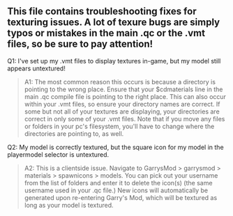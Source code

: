 ## This file contains troubleshooting fixes for texturing issues. A lot of texure bugs are simply typos or mistakes in the main .qc or the .vmt files, so be sure to pay attention!

Q1: I've set up my .vmt files to display textures in-game, but my model still appears untextured!

> A1: The most common reason this occurs is because a directory is pointing to the wrong place. Ensure that your $cdmaterials line in the main .qc compile file is pointing to the right place. This can also occur within your .vmt files, so ensure your directory names are correct. If some but not all of your textures are displaying, your directories are correct in only some of your .vmt files. Note that if you move any files or folders in your pc's filesystem, you'll have to change where the directories are pointing to, as well.

Q2: My model is correctly textured, but the square icon for my model in the playermodel selector is untextured.

> A2: This is a clientside issue. Navigate to GarrysMod > garrysmod > materials > spawnicons > models. You can pick out your username from the list of folders and enter it to delete the icon(s) (the same username used in your .qc file.) New icons will automatically be generated upon re-entering Garry's Mod, which will be textured as long as your model is textured.
